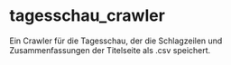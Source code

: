 # tagesschau_crawler
 Ein Crawler für die Tagesschau, der die Schlagzeilen und Zusammenfassungen der Titelseite als .csv speichert.
